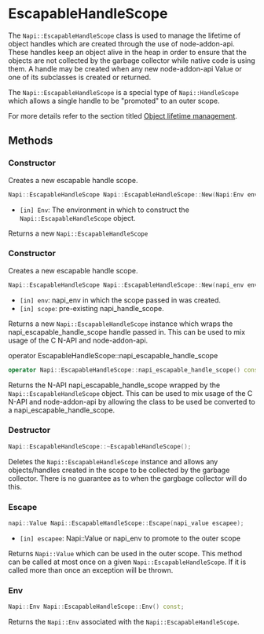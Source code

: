 # EscapableHandleScope

The `Napi::EscapableHandleScope` class is used to manage the lifetime of object handles
which are created through the use of node-addon-api. These handles
keep an object alive in the heap in order to ensure that the objects
are not collected by the garbage collector while native code is using them.
A handle may be created when any new node-addon-api Value or one
of its subclasses is created or returned.

The `Napi::EscapableHandleScope` is a special type of `Napi::HandleScope`
which allows a single handle to be "promoted" to an outer scope.

For more details refer to the section titled
[Object lifetime management](object_lifetime_management.md).

## Methods

### Constructor

Creates a new escapable handle scope.

```cpp
Napi::EscapableHandleScope Napi::EscapableHandleScope::New(Napi:Env env);
```

- `[in] Env`: The environment in which to construct the `Napi::EscapableHandleScope` object.

Returns a new `Napi::EscapableHandleScope`

### Constructor

Creates a new escapable handle scope.

```cpp
Napi::EscapableHandleScope Napi::EscapableHandleScope::New(napi_env env, napi_handle_scope scope);
```

- `[in] env`: napi_env in which the scope passed in was created.
- `[in] scope`: pre-existing napi_handle_scope.

Returns a new `Napi::EscapableHandleScope` instance which wraps the
napi_escapable_handle_scope handle passed in. This can be used
to mix usage of the C N-API and node-addon-api.

operator EscapableHandleScope::napi_escapable_handle_scope

```cpp
operator Napi::EscapableHandleScope::napi_escapable_handle_scope() const
```

Returns the N-API napi_escapable_handle_scope wrapped by the `Napi::EscapableHandleScope` object.
This can be used to mix usage of the C N-API and node-addon-api by allowing
the class to be used be converted to a napi_escapable_handle_scope.

### Destructor

```cpp
Napi::EscapableHandleScope::~EscapableHandleScope();
```

Deletes the `Napi::EscapableHandleScope` instance and allows any objects/handles created
in the scope to be collected by the garbage collector. There is no
guarantee as to when the gargbage collector will do this.

### Escape

```cpp
napi::Value Napi::EscapableHandleScope::Escape(napi_value escapee);
```

- `[in] escapee`: Napi::Value or napi_env to promote to the outer scope

Returns `Napi::Value` which can be used in the outer scope. This method can
be called at most once on a given `Napi::EscapableHandleScope`. If it is called
more than once an exception will be thrown.

### Env

```cpp
Napi::Env Napi::EscapableHandleScope::Env() const;
```

Returns the `Napi::Env` associated with the `Napi::EscapableHandleScope`.
